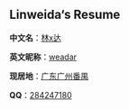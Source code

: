 ## Linweida‘s  Resume

**中文名**：[林x达](#)

**英文昵称**：[weadar](#)

**现居地**：[广东广州番禺](#)

**QQ**：[284247180](#)



